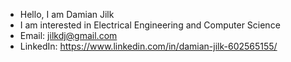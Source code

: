 - Hello, I am Damian Jilk
- I am interested in Electrical Engineering and Computer Science
- Email: jilkdj@gmail.com
- LinkedIn: https://www.linkedin.com/in/damian-jilk-602565155/
